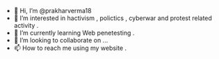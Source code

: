 - 👋 Hi, I’m @prakharverma18
- 👀 I’m interested in hactivism , polictics , cyberwar and protest related activity .
- 🌱 I’m currently learning Web penetesting .
- 💞️ I’m looking to collaborate on ...
- 📫 How to reach me using my website .

<!---
prakharverma18/prakharverma18 is a ✨ special ✨ repository because its `README.md` (this file) appears on your GitHub profile.
You can click the Preview link to take a look at your changes.
--->
